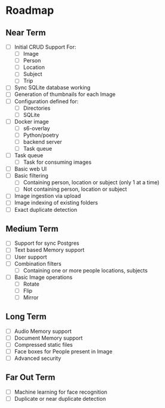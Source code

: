 # Roadmap

## Near Term

- [ ] Initial CRUD Support For:
  - [ ] Image
  - [ ] Person
  - [ ] Location
  - [ ] Subject
  - [ ] Trip
- [ ] Sync SQLite database working
- [ ] Generation of thumbnails for each Image
- [ ] Configuration defined for:
  - [ ] Directories
  - [ ] SQLite
- [ ] Docker image
  - [ ] s6-overlay
  - [ ] Python/poetry
  - [ ] backend server
  - [ ] Task queue
- [ ] Task queue
  - [ ] Task for consuming images
- [ ] Basic web UI
- [ ] Basic filtering
  - [ ] Containing person, location or subject (only 1 at a time)
  - [ ] Not containing person, location or subject
- [ ] Image ingestion via upload
- [ ] Image indexing of existing folders
- [ ] Exact duplicate detection

## Medium Term

- [ ] Support for sync Postgres
- [ ] Text based Memory support
- [ ] User support
- [ ] Combination filters
  - [ ] Containing one or more people locations, subjects
- [ ] Basic Image operations
  - [ ] Rotate
  - [ ] Flip
  - [ ] Mirror

## Long Term

- [ ] Audio Memory support
- [ ] Document Memory support
- [ ] Compressed static files
- [ ] Face boxes for People present in Image
- [ ] Advanced security

## Far Out Term

- [ ] Machine learning for face recognition
- [ ] Duplicate or near duplicate detection
